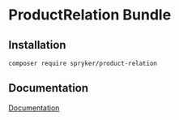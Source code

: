 # ProductRelation Bundle

## Installation

```
composer require spryker/product-relation
```

## Documentation

[Documentation](http://spryker.github.io)
